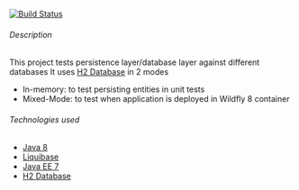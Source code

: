 [![Build Status](https://api.shippable.com/projects/54198afdac22859af7440514/badge?branchName=master)](https://app.shippable.com/projects/54198afdac22859af7440514/builds/latest)

###### Description ######
This project tests persistence layer/database layer against different databases
It uses [H2 Database](http://www.h2database.com/html/main.html) in 2 modes

- In-memory: to test persisting entities in unit tests
- Mixed-Mode: to test when application is deployed in Wildfly 8 container


######  Technologies used ######
- [Java 8](http://docs.oracle.com/javase/8/docs/api/)
- [Liquibase](http://www.liquibase.org/)
- [Java EE 7](http://docs.oracle.com/javaee/7/tutorial/doc/home.htm)
- [H2 Database](http://www.h2database.com/html/main.html)
